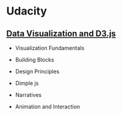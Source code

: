# **Udacity**

## **[Data Visualization and D3.js](https://www.udacity.com/course/data-visualization-and-d3js--ud507)**

- Visualization Fundamentals

- Building Blocks

- Design Principles

- Dimple js

- Narratives

- Animation and Interaction